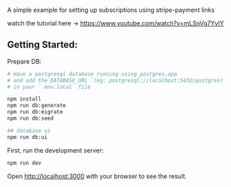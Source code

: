 A simple example for setting up subscriptions using stripe-payment links

watch the tutorial here -> https://www.youtube.com/watch?v=mLSnVg7YvIY

## Getting Started:

Prepare DB: 

```bash
# Have a postgresql database running using postgres.app 
# and add the DATABASE_URL `(eg: postgresql://localhost:5432/postgres)`
# in your `.env.local` file

npm install
npm run db:generate
npm run db:migrate
npm run db:seed

## database ui
npm run db:ui
```

First, run the development server:

```bash
npm run dev
```

Open [http://localhost:3000](http://localhost:3000) with your browser to see the result.
